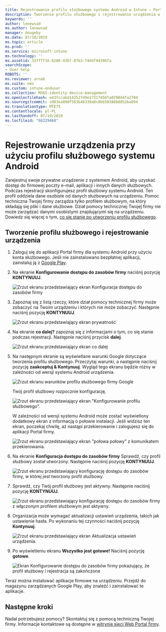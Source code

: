 ```yaml
---
title: Rejestrowanie profilu służbowego systemu Android w Intune — Portal firmy | Microsoft Docs
description: Tworzenie profilu służbowego i rejestrowanie urządzenia w Intune — Portal firmy.
keywords: ''
author: lenewsad
ms.author: lanewsad
manager: dougeby
ms.date: 07/18/2019
ms.topic: article
ms.prod: ''
ms.service: microsoft-intune
ms.technology: ''
ms.assetid: 33ffff16-0280-43bf-87b3-74ddf4439bfa
searchScope:
- User help
ROBOTS: ''
ms.reviewer: arnab
ms.suite: ems
ms.custom: intune-enduser
ms.collection: M365-identity-device-management
ms.openlocfilehash: e43fccabd142527d9e17317d56fa029844fa270d
ms.sourcegitcommit: cd03ea890f563b48339a8c8bb50386b8852ba894
ms.translationtype: MTE75
ms.contentlocale: pl-PL
ms.lasthandoff: 07/19/2019
ms.locfileid: "68329468"
---
```

# <a name="enroll-device-with-android-work-profile"></a>Rejestrowanie urządzenia przy użyciu profilu służbowego systemu Android

Zarejestruj swoje prywatne urządzenie z systemem Android, aby uzyskać dostęp do firmowej poczty e-mail, aplikacji i innych danych służbowych. Podczas rejestracji skonfigurujesz profil służbowy systemu Android. Ten profil oddziela dane osobiste od danych służbowych na urządzeniu. Pomoc techniczna Twojej firmy zarządza tylko profilem służbowym, na który składają się pliki i dane służbowe. Dział pomocy technicznej Twojej firmy nie może zarządzać danymi osobistymi znajdującymi się na urządzeniu. Dowiedz się więcej o tym, [co się stanie po utworzeniu profilu służbowego](what-happens-when-you-create-a-work-profile-android.md).  

## <a name="create-work-profile-and-enroll-device"></a>Tworzenie profilu służbowego i rejestrowanie urządzenia

1. Zaloguj się do aplikacji Portal firmy dla systemu Android przy użyciu konta służbowego. Jeśli nie zainstalowano bezpłatnej aplikacji, zainstaluj ją z [Google Play](https://play.google.com/store/apps/details?id=com.microsoft.windowsintune.companyportal).  

2. Na ekranie **Konfigurowanie dostępu do zasobów firmy** naciśnij pozycję **KONTYNUUJ**.  

    ![Zrzut ekranu przedstawiający ekran Konfiguracja dostępu do zasobów firmy](./media/android-wp-02-1908.png)  

3. Zapoznaj się z listą rzeczy, które dział pomocy technicznej firmy może zobaczyć na Twoim urządzeniu i których nie może zobaczyć. Następnie naciśnij pozycję **KONTYNUUJ**.   

    ![Zrzut ekranu przedstawiający ekran prywatność](./media/android-wp-03-1908.png)  

4. Na ekranie **co dalej?** zapoznaj się z informacjami o tym, co się stanie podczas rejestracji. Następnie naciśnij przycisk **dalej**.  

    ![Zrzut ekranu przedstawiający ekran co dalej](./media/android-wp-04-1908.png)

5. Na następnym ekranie są wyświetlane warunki Google dotyczące tworzenia profilu służbowego. Przeczytaj warunki, a następnie naciśnij pozycję **zaakceptuj &AMP; Kontynuuj**. Wygląd tego ekranu będzie różny w zależności od wersji systemu Android urządzenia. 

    ![Zrzut ekranu warunków profilu służbowego firmy Google](./media/android-wp-05-1908.png)  

    Twój profil służbowy rozpocznie konfigurację. 

     ![Zrzut ekranu przedstawiający ekran "Konfigurowanie profilu służbowego".](./media/android-wp-05a-1908.png) 

     W zależności od wersji systemu Android może zostać wyświetlony dodatkowy ekran z informacją o połowie instalacji. Jeśli widzisz ten ekran, poczekaj chwilę, aż nastąpi przekierowanie i zalogujesz się do aplikacji Portal firmy.  

     ![Zrzut ekranu przedstawiający ekran "połowa połowy" z komunikatem przekierowania.](./media/android-wp-05b-1908.png) 

6. Na ekranie **Konfiguracja dostępu do zasobów firmy** Sprawdź, czy profil służbowy został utworzony. Następnie naciśnij pozycję **KONTYNUUJ**.  

    ![Zrzut ekranu przedstawiający konfigurację dostępu do zasobów firmy, w której jest tworzony profil służbowy.](./media/android-wp-06-1908.png)  

7. Sprawdź, czy Twój profil służbowy jest aktywny. Następnie naciśnij pozycję **KONTYNUUJ**. 

    ![Zrzut ekranu przedstawiający konfigurację dostępu do zasobów firmy z włączonym profilem służbowym jest aktywny.](./media/android-wp-07-1908.png)  

8. Organizacja może wymagać aktualizacji ustawień urządzenia, takich jak ustawienie hasła. Po wykonaniu tej czynności naciśnij pozycję **Kontynuuj**.  

    ![Zrzut ekranu przedstawiający ekran Aktualizacja ustawień urządzenia.](./media/android-wp-08-1908.png) 

9. Po wyświetleniu ekranu **Wszystko jest gotowe!** Naciśnij pozycję **gotowe**.  

    ![Ekran Konfigurowanie dostępu do zasobów firmy pokazujący, że profil służbowy i rejestracja są zakończone](./media/android-wp-09-1908.png)  


Teraz można instalować aplikacje firmowe na urządzeniu. Przejdź do magazynu zarządzanych Google Play, aby znaleźć i zainstalować te aplikacje. 

## <a name="next-steps"></a>Następne kroki  

Nadal potrzebujesz pomocy? Skontaktuj się z pomocą techniczną Twojej firmy. Informacje kontaktowe są dostępne w [witrynie sieci Web Portal firmy](https://go.microsoft.com/fwlink/?linkid=2010980).
